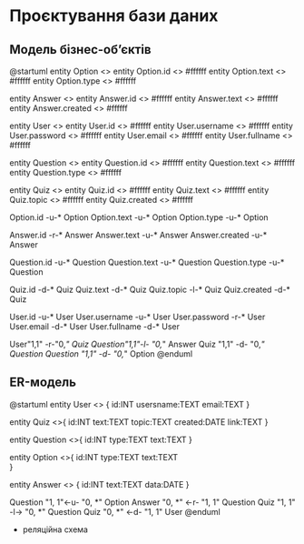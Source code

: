 # Проєктування бази даних

## Модель бізнес-обʼєктів

@startuml
entity Option <<ENTITY>>
entity Option.id <<NUMBER>> #ffffff
entity Option.text <<TEXT>> #ffffff
entity Option.type <<TEXT>> #ffffff

entity Answer <<ENTITY>>
entity Answer.id <<NUMBER>> #ffffff
entity Answer.text <<TEXT>> #ffffff
entity Answer.created <<DATE>> #ffffff

entity User <<ENTITY>>
entity User.id <<NUMBER>> #ffffff
entity User.username <<TEXT>> #ffffff
entity User.password <<TEXT>> #ffffff
entity User.email <<TEXT>> #ffffff
entity User.fullname <<TEXT>> #ffffff

entity Question <<ENTITY>>
entity Question.id <<NUMBER>> #ffffff
entity Question.text <<TEXT>> #ffffff
entity Question.type <<TEXT>> #ffffff

entity Quiz <<ENTITY>>
entity Quiz.id <<NUMBER>> #ffffff
entity Quiz.text <<TEXT>> #ffffff
entity Quiz.topic <<TEXT>> #ffffff
entity Quiz.created <<DATE>> #ffffff

Option.id -u-* Option
Option.text -u-* Option
Option.type -u-* Option

Answer.id -r-* Answer
Answer.text -u-* Answer
Answer.created -u-* Answer

Question.id -u-* Question
Question.text -u-* Question
Question.type -u-* Question

Quiz.id -d-* Quiz
Quiz.text -d-* Quiz
Quiz.topic -l-* Quiz
Quiz.created -d-* Quiz

User.id -u-* User
User.username -u-* User
User.password -r-* User
User.email -d-* User
User.fullname -d-* User

User"1,1" -r-"0,*" Quiz
Question"1,1"-l- "0,*" Answer
Quiz "1,1" -d- "0,*" Question
Question "1,1" -d- "0,*" Option
@enduml


## ER-модель
@startuml
	entity User <<ENTITY>> {
    id:INT
    usersname:TEXT
    email:TEXT
  }
  
  
  entity Quiz <<ENTITY>>{
    id:INT
    text:TEXT
    topic:TEXT
    created:DATE
    link:TEXT
  }
  
  entity Question <<ENTITY>>{
    id:INT
    type:TEXT
    text:TEXT
  }

  entity Option <<ENTITY>>{
	id:INT
    type:TEXT
    text:TEXT    
	}

  entity Answer <<ENTITY>> {
    id:INT
    text:TEXT
    data:DATE
  }

  Question "1, 1"<-u- "0, *" Option
  Answer "0, *" <-r- "1, 1" Question
  Quiz "1, 1" -l-> "0, *" Question
  Quiz "0, *" <-d- "1, 1" User
@enduml

- реляційна схема
